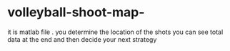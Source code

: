 # volleyball-shoot-map-
 it is matlab file . 
 you determine the location of the shots 
 you can see total data at the end and then decide your next strategy

